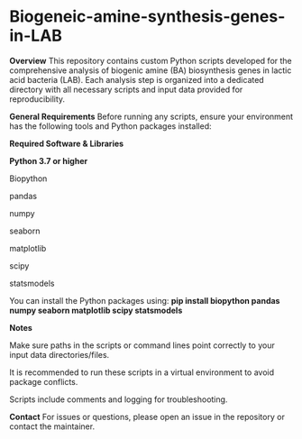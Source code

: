 # Biogeneic-amine-synthesis-genes-in-LAB
**Overview**
This repository contains custom Python scripts developed for the comprehensive analysis of biogenic amine (BA) biosynthesis genes in lactic acid bacteria (LAB). Each analysis step is organized into a dedicated directory with all necessary scripts and input data provided for reproducibility.

**General Requirements**
Before running any scripts, ensure your environment has the following tools and Python packages installed:

**Required Software & Libraries**

**Python 3.7 or higher**

Biopython

pandas

numpy

seaborn

matplotlib

scipy

statsmodels

You can install the Python packages using: **pip install biopython pandas numpy seaborn matplotlib scipy statsmodels**

**Notes**

Make sure paths in the scripts or command lines point correctly to your input data directories/files.

It is recommended to run these scripts in a virtual environment to avoid package conflicts.

Scripts include comments and logging for troubleshooting.

**Contact**
For issues or questions, please open an issue in the repository or contact the maintainer.

